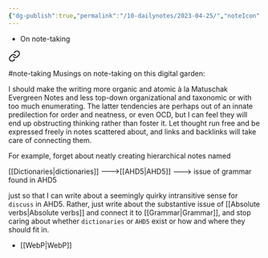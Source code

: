 ```yaml
---
{"dg-publish":true,"permalink":"/10-dailynotes/2023-04-25/","noteIcon":"2","created":"","updated":""}
---
```


- On note-taking


<div class="transclusion internal-embed is-loaded"><a class="markdown-embed-link" href="/substance-over-structure/" aria-label="Open link"><svg xmlns="http://www.w3.org/2000/svg" width="24" height="24" viewBox="0 0 24 24" fill="none" stroke="currentColor" stroke-width="2" stroke-linecap="round" stroke-linejoin="round" class="svg-icon lucide-link"><path d="M10 13a5 5 0 0 0 7.54.54l3-3a5 5 0 0 0-7.07-7.07l-1.72 1.71"></path><path d="M14 11a5 5 0 0 0-7.54-.54l-3 3a5 5 0 0 0 7.07 7.07l1.71-1.71"></path></svg></a><div class="markdown-embed">




#note-taking 
Musings on note-taking on this digital garden:

I should make the writing more organic and atomic à la Matuschak Evergreen Notes and less top-down organizational and taxonomic or with too much enumerating. The latter tendencies are perhaps out of an innate predilection for order and neatness, or even OCD, but I can feel they will end up obstructing thinking rather than foster it. Let thought run free and be expressed freely in notes scattered about, and links and backlinks will take care of connecting them.

For example, forget about neatly creating hierarchical notes named

[[Dictionaries\|dictionaries]] 
--->[[AHD5\|AHD5]]
	---> issue of grammar found in AHD5

just so that I can write about a seemingly quirky intransitive sense for `discuss` in AHD5. Rather, just write about the substantive issue of [[Absolute verbs\|Absolute verbs]] and connect it to [[Grammar\|Grammar]], and stop caring about whether `dictionaries` or `AHD5` exist or how and where they should fit in.

</div></div>


- [[WebP\|WebP]]